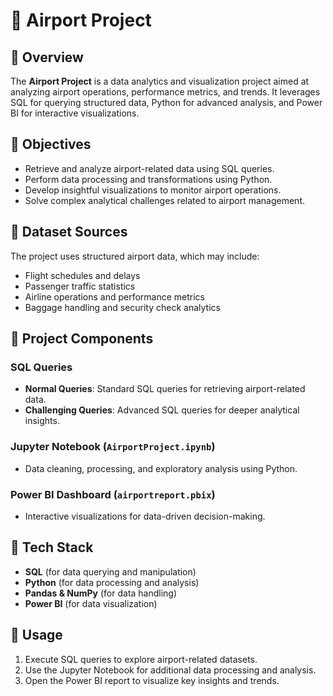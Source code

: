 # 🛫 Airport Project  

## 📌 Overview  
The **Airport Project** is a data analytics and visualization project aimed at analyzing airport operations, performance metrics, and trends. It leverages SQL for querying structured data, Python for advanced analysis, and Power BI for interactive visualizations.  

## 🎯 Objectives  
- Retrieve and analyze airport-related data using SQL queries.  
- Perform data processing and transformations using Python.  
- Develop insightful visualizations to monitor airport operations.  
- Solve complex analytical challenges related to airport management.  

## 📂 Dataset Sources  
The project uses structured airport data, which may include:  
- Flight schedules and delays  
- Passenger traffic statistics  
- Airline operations and performance metrics  
- Baggage handling and security check analytics  

## 🔹 Project Components  
### **SQL Queries**  
- **Normal Queries**: Standard SQL queries for retrieving airport-related data.  
- **Challenging Queries**: Advanced SQL queries for deeper analytical insights.  

### **Jupyter Notebook** (`AirportProject.ipynb`)  
- Data cleaning, processing, and exploratory analysis using Python.  

### **Power BI Dashboard** (`airportreport.pbix`)  
- Interactive visualizations for data-driven decision-making.  

## 🚀 Tech Stack  
- **SQL** (for data querying and manipulation)  
- **Python** (for data processing and analysis)  
- **Pandas & NumPy** (for data handling)  
- **Power BI** (for data visualization)  

## 🔧 Usage  
1. Execute SQL queries to explore airport-related datasets.  
2. Use the Jupyter Notebook for additional data processing and analysis.  
3. Open the Power BI report to visualize key insights and trends. 
